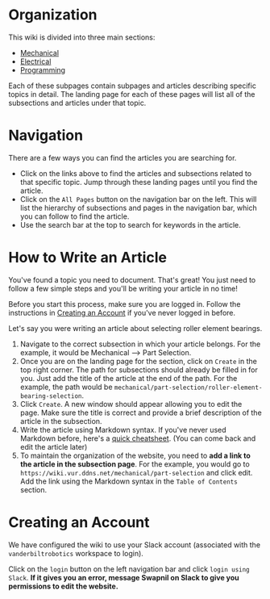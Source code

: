 <!-- TITLE: Vanderbilt Robotics Intelligence Wiki  -->
<!-- SUBTITLE: The Robotics Intelligence Wiki is a compilation of the combined knowledge and resources of Vanderbilt Robotics. The topics include all aspects of robotic design from mechanical part selection to advanced autonomy and machine learning algorithms. This site was designed to give members of the Vanderbilt Robotics club (and hopefully the greater robotics community) a centralized location containing resources that will be valuable in the design process. The objective of this project is to accumulate knowledge over time in an easy to access format.  -->

# Organization
This wiki is divided into three main sections:
* [Mechanical](./mechanical)
* [Electrical](./electrical)
* [Programming](./programming)

Each of these subpages contain subpages and articles describing specific topics in detail. The landing page for each of these pages will list all of the subsections and articles under that topic.

# Navigation
There are a few ways you can find the articles you are searching for.
* Click on the links above to find the articles and subsections related to that specific topic. Jump through these landing pages until you find the article.
* Click on the `All Pages` button on the navigation bar on the left. This will list the hierarchy of subsections and pages in the navigation bar, which you can follow to find the article.
* Use the search bar at the top to search for keywords in the article.

# How to Write an Article
You've found a topic you need to document. That's great! You just need to follow a few simple steps and you'll be writing your article in no time!

Before you start this process, make sure you are logged in. Follow the instructions in [Creating an Account](#creating-an-account) if you've never logged in before.

Let's say you were writing an article about selecting roller element bearings.
1. Navigate to the correct subsection in which your article belongs. For the example, it would be Mechanical --> Part Selection.
2. Once you are on the landing page for the section, click on `Create` in the top right corner. The path for subsections should already be filled in for you. Just add the title of the article at the end of the path. For the example, the path would be `mechanical/part-selection/roller-element-bearing-selection`.
3. Click `Create`. A new window should appear allowing you to edit the page. Make sure the title is correct and provide a brief description of the article in the subsection.
4. Write the article using Markdown syntax. If you've never used Markdown before, here's a [quick cheatsheet](https://github.com/adam-p/markdown-here/wiki/Markdown-Cheatsheet). (You can come back and edit the article later)
5. To maintain the organization of the website, you need to **add a link to the article in the subsection page**. For the example, you would go to `https://wiki.vur.ddns.net/mechanical/part-selection` and click edit. Add the link using the Markdown syntax in the `Table of Contents` section.

# Creating an Account
We have configured the wiki to use your Slack account (associated with the `vanderbiltrobotics` workspace to login).

Click on the `login` button on the left navigation bar and click `login using Slack`. **If it gives you an error, message Swapnil on Slack to give you permissions to edit the website.**